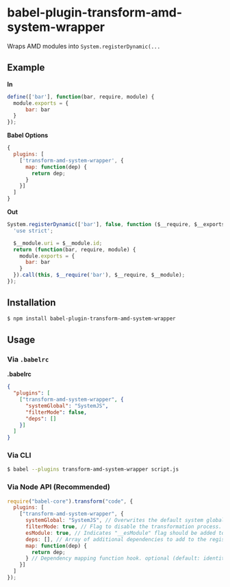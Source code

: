 # babel-plugin-transform-amd-system-wrapper

Wraps AMD modules into `System.registerDynamic(...`

## Example

**In**

```js
define(['bar'], function(bar, require, module) {
  module.exports = {
	  bar: bar
  }
});
```

**Babel Options**
```js
{
  plugins: [
    ['transform-amd-system-wrapper', {
      map: function(dep) {
        return dep;
      }
    }]
  ]
}
```

**Out**

```js
System.registerDynamic(['bar'], false, function ($__require, $__exports, $__module) {
  'use strict';

  $__module.uri = $__module.id;
  return (function(bar, require, module) {
    module.exports = {
	  bar: bar
	}
  }).call(this, $__require('bar'), $__require, $__module);
});
```

## Installation

```sh
$ npm install babel-plugin-transform-amd-system-wrapper
```

## Usage

### Via `.babelrc`

**.babelrc**

```json
{
  "plugins": [
    ["transform-amd-system-wrapper", {
      "systemGlobal": "SystemJS",
      "filterMode": false,
      "deps": []
    }]
  ]
}
```

### Via CLI

```sh
$ babel --plugins transform-amd-system-wrapper script.js
```

### Via Node API (Recommended)

```javascript
require("babel-core").transform("code", {
  plugins: [
    ["transform-amd-system-wrapper", {
      systemGlobal: "SystemJS", // Overwrites the default system global identifier. optional (default: 'System')
      filterMode: true, // Flag to disable the transformation process. Enables the filter mode to filter AMD dependencies which will be added to output.metadata.amdDeps. optional (default: false)
      esModule: true, // Indicates "__esModule" flag should be added to module if not already for named exports compatibility
      deps: [], // Array of additional dependencies to add to the registerDynamic dependencies array. optional (default: [])  
      map: function(dep) {
        return dep;
      } // Dependency mapping function hook. optional (default: identity)
    }]
  ]
});
```
